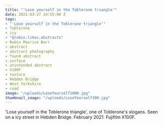 ```yaml
---
title: "'Lose yourself in the Toblerone triangle'"
date: 2021-03-27 14:55:00 Z
tags:
- "'Lose yourself in the Toblerone triangle'"
- Toblerone
- icy
- "@robin.likes.abstracts"
- Robin Maurice Barr
- abstract
- abstract photography
- found abstract
- surface
- unintended abstract
- X100F
- texture
- Hebden Bridge
- West Yorkshire
- road
image: "/uploads/LoseYourself1000.jpg"
thumbnail_image: "/uploads/LoseYourself300.jpg"
---
```


'Lose yourself in the Toblerone triangle', one of Toblerone's slogans. Seen on a icy street in Hebden Bridge. February 2021. Fujifilm X100F.